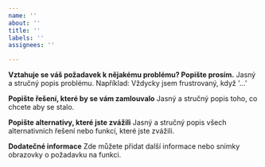 ```yaml
---
name: ''
about: ''
title: ''
labels: ''
assignees: ''

---
```


**Vztahuje se váš požadavek k nějakému problému? Popište prosím.**
Jasný a stručný popis problému. Například: Vždycky jsem frustrovaný, když '...'

**Popište řešení, které by se vám zamlouvalo**
Jasný a stručný popis toho, co chcete aby se stalo.

**Popište alternativy, které jste zvážili**
Jasný a stručný popis všech alternativních řešení nebo funkcí, které jste zvážili.

**Dodatečné informace**
Zde můžete přidat další informace nebo snímky obrazovky o požadavku na funkci.
